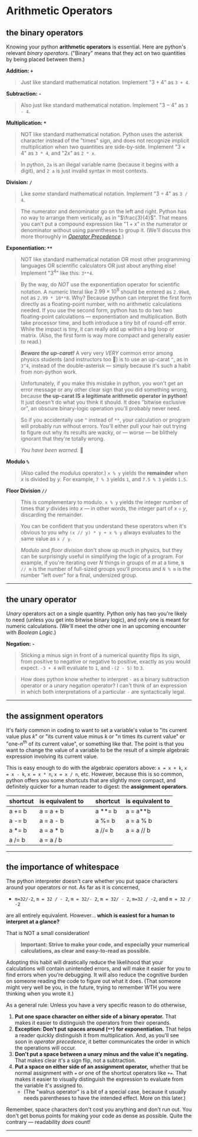 # Arithmetic Operators

## the binary operators

Knowing your python **arithmetic operators** is essential. Here are python's relevant _binary operators_. ("Binary" means that they act on two quantities by being placed between them.)

**Addition: `+`**
> Just like standard mathematical notation. Implement "$3+4$" as `3 + 4`.

**Subtraction: `-`**
> Also just like standard mathematical notation. Implement "$3-4$" as `3 - 4`.

**Multiplication: `*`**
> NOT like standard mathematical notation. Python uses the asterisk character instead of the "times" sign, and does not recognize implicit multiplication when two quantities are side-by-side. Implement "$3 \times 4$" as `3 * 4`, and "$2x$" as `2 * x`.

> In python, `2a` is an illegal variable name (because it begins with a digit), and `2 a` is just invalid syntax in most contexts.

**Division: `/`**
> Like _some_ standard mathematical notation. Implement "$3 \div 4$" as `3 / 4`. 

> The numerator and denominator go on the left and right. Python has no way to arrange them vertically, as in "$\frac{3}{4}$". That means you can't put a compound expression like "$1 + x$" in the numerator or denominator without using parentheses to group it. (We'll discuss this more thoroughly in [_Operator Precedence_](precedence.md).)

**Exponentiation: `**`**
> NOT like standard mathematical notation OR most other programming languages OR scientific calculators OR just about anything else!
> Implement "$3^4$" like this: `3**4`.

> By the way, do _NOT_ use the exponentiation operator for scientific notation. A numeric literal like $2.99 \times 10^8$ should be entered as `2.99e8`, not as `2.99 * 10**8`. Why? Because python can interpret the first form directly as a floating-point number, with no arithmetic calculations needed. If you use the second form, python has to do two two floating-point calculations — exponentiation and multiplication. Both take processor time, and both introduce a tiny bit of round-off error. While the impact is tiny, it can really add up within a big loop or matrix. (Also, the first form is way more compact and generally easier to read.)

> **_Beware the up-carat!_**
> A very very _VERY_ common error among physics students (and instructors too 😬) is to use an up-carat `^`, as in `3^4`, instead of the double-asterisk — simply because it's such a habit from non-python work.

> Unfortunately, if you make this mistake in python, you won't get an error message or any other clear sign that you did something wrong, because **the up-carat IS a legitimate arithmetic operator in python!** It just doesn't do what you think it should. It does "bitwise exclusive or", an obscure binary-logic operation you'll probably never need.

> So if you accidentally use `^` instead of `**`, your calculation or program will probably run without errors. You'll either pull your hair out trying to figure out why its results are wacky, or — worse — be blithely ignorant that they're totally wrong.

> _You have been warned._ 👀

**Modulo `%`**
> (Also called the _modulus_ operator.) `x % y` yields the **remainder** when $x$ is divided by $y$. For example, `7 % 3` yields `1`, and `7.5 % 3` yields `1.5`.

**Floor Division `//`**
> This is complementary to modulo. `x % y` yields the integer number of times that $y$ divides into $x$ — in other words, the integer part of $x \div y$, discarding the remainder.

> You can be confident that you understand these operators when it's obvious to you why `(x // y) * y + x % y` always evaluates to the same value as `x / y`.

> _Modulo_ and _floor division_ don't show up much in physics, but they can be surprisingly useful in simplifying the logic of a program. For example, if you're iterating over $N$ things in groups of $m$ at a time, `N // m` is the number of full-sized groups you'll process and `N % m` is the number "left over" for a final, undersized group.

___
## the unary operator

_Unary_ operators act on a single quantity. Python only has two you're likely to need (unless you get into bitwise binary logic), and only one is meant for numeric calculations. (We'll meet the other one in an upcoming encounter with _Boolean Logic_.)

**Negation: `-`**
> Sticking a minus sign in front of a numerical quantity flips its sign, from positive to negative or negative to positive, exactly as you would expect. `-3 + 4` will evaluate to `1`, and `-(2 - 5)` to `3`.

> How does python know whether to interpret `-` as a binary subtraction operator or a unary negation operator? I can't think of an expression in which both interpretations of a particular `-` are syntactically legal.

___
## the assignment operators

It's fairly common in coding to want to set a variable's value to "its current value plus $k$" or "its current value minus $k$ or "$n$ times its current value" or "one-$n^\text{th}$ of its current value", or something like that. The point is that you want to change the value of a variable to be the result of a simple algebraic expression involving its current value.

This is easy enough to do with the algebraic operators above: `x = x + k`, `x = x - k`, `x = x * n`, `x = x / n`, etc. However, because this is so common, python offers you some shortcuts that are slightly more compact, and definitely quicker for a human reader to digest: the **assignment operators**.

| shortcut | is equivalent to |   | shortcut | is equivalent to |
| -------- | ---------------- | - | -------- | ---------------- |
| a += b   | a = a + b        |   | a **= b  | a = a**b         |
| a -= b   | a = a - b        |   | a %= b   | a = a % b        |
| a *= b   | a = a * b        |   | a //= b  | a = a // b       |
| a /= b   | a = a / b        |

___
## the importance of whitespace

The python interpreter doesn't care whether you put space characters around your operators or not. As far as it is concerned,

* `m=32/-2`, `m = 32 / - 2`, `m = 32/- 2`, `m = 32/ - 2`, `m=32 / -2`, and `m = 32 / -2`

are all entirely equivalent. However… **which is easiest for a human to interpret at a glance?**

That is NOT a small consideration! 

> **Important: Strive to make your code, and especially your numerical calculations, as clear and easy-to-read as possible.**

Adopting this habit will drastically reduce the likelihood that your calculations will contain unintended errors, and will make it easier for you to find errors when you're debugging. It will also reduce the cognitive burden on someone reading the code to figure out what it does. (That someone might very well be you, in the future, trying to remember WTH you were thinking when you wrote it.)

As a general rule: Unless you have a very specific reason to do otherwise, 

1. **Put one space character on either side of a binary operator.** That makes it easier to distinguish the operators from their operands.
2. **Exception: Don't put spaces around (`**`) for exponentiation.** That helps a reader quickly distinguish it from multiplication. And, as you'll see soon in _operator precedence_, it better communicates the order in which the operations will occur.
3. **Don't put a space between a unary minus and the value it's negating.** That makes clear it's a sign flip, not a subtraction.
4. **Put a space on either side of an assignment operator,** whether that be normal assignment with `=` or one of the shortcut operators like `+=`. That makes it easier to visually distinguish the expression to evaluate from the variable it's assigned to.
   - (The "walrus operator" is a bit of a special case, because it usually needs parentheses to have the intended effect. More on this later.)

Remember, space characters don't cost you anything and don't run out. You don't get bonus points for making your code as dense as possible. Quite the contrary — readability _does_ count!
___
